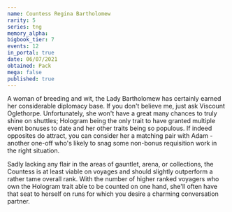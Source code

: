 ```yaml
---
name: Countess Regina Bartholomew
rarity: 5
series: tng
memory_alpha:
bigbook_tier: 7
events: 12
in_portal: true
date: 06/07/2021
obtained: Pack
mega: false
published: true
---
```


A woman of breeding and wit, the Lady Bartholomew has certainly earned her considerable diplomacy base. If you don't believe me, just ask Viscount Oglethorpe. Unfortunately, she won't have a great many chances to truly shine on shuttles; Hologram being the only trait to have granted multiple event bonuses to date and her other traits being so populous. If indeed opposites do attract, you can consider her a matching pair with Adam - another one-off who's likely to snag some non-bonus requisition work in the right situation.

Sadly lacking any flair in the areas of gauntlet, arena, or collections, the Countess is at least viable on voyages and should slightly outperform a rather tame overall rank. With the number of higher ranked voyagers who own the Hologram trait able to be counted on one hand, she'll often have that seat to herself on runs for which you desire a charming conversation partner.
